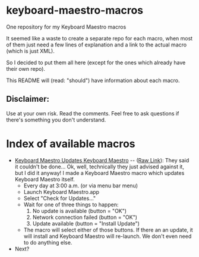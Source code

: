 keyboard-maestro-macros
=======================

One repository for my Keyboard Maestro macros

It seemed like a waste to create a separate repo for each macro, when most of them just need a few lines of explanation and a link to the actual macro (which is just XML).

So I decided to put them all here (except for the ones which already have their own repo).

This README will (read: "should") have information about each macro.

## Disclaimer:
Use at your own risk. Read the comments. Feel free to ask questions if there's something you don't understand.

# Index of available macros

* [Keyboard Maestro Updates Keyboard Maestro](Keyboard-Maestro-Updates-Keyboard-Maestro.kmmacros) -- ([Raw Link](https://github.com/tjluoma/keyboard-maestro-macros/raw/master/Keyboard-Maestro-Updates-Keyboard-Maestro.kmmacros)): They said it couldn't be done… Ok, well, technically they just advised against it, but I did it anyway! I made a Keyboard Maestro macro which updates Keyboard Maestro itself.
	+ Every day at 3:00 a.m. (or via menu bar menu)
	+ Launch Keyboard Maestro.app
	+ Select "Check for Updates..."
	+ Wait for one of three things to happen:
		1. No update is available (button = "OK")
		2. Network connection failed (button = "OK")
		3. Update available (button = "Install Update")
	+ The macro will select either of those buttons. If there an an update, it will install and Keyboard Maestro will re-launch. We don't even need to do anything else.
* Next?

